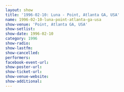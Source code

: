 ```yaml
---
layout: show
title: '1996-02-10: Luna - Point, Atlanta GA, USA'
name: 1996-02-10-luna-point-atlanta-ga-usa
show-venue: 'Point, Atlanta GA, USA'
show-setlist: 
show-date: 1996-02-10
category: 1996
show-radio: 
show-lastfm: 
show-cancelled: 
performers: 
facebook-event-url: 
show-poster-url: 
show-ticket-url: 
show-venue-website: 
show-additional: 
---
```


